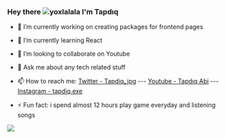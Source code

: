 ### Hey there ![yoxlalala](https://user-images.githubusercontent.com/90452939/153766202-154259bd-90dc-4cd1-943b-8c25c68ca48c.gif) I'm Tapdıq



- 🔭 I’m currently working on creating packages for frontend pages
- 🌱 I’m currently learning React
- 👯 I’m looking to collaborate on Youtube

- 💬 Ask me about any tech related stuff
- 📫 How to reach me: [Twitter - Tapdiq_jpg](https://twitter.com/Tapdiq_jpg)  ---  [Youtube - Tapdıq Abi](https://www.youtube.com/channel/UCeauIh2BT3LxDuAmA0LIG-g)  ---  [Instagram - tapdiq.exe](https://www.instagram.com/tapdiq.exe/)
- ⚡ Fun fact: i spend almost 12 hours play game everyday and listening songs




<img src="https://github-readme-stats.vercel.app/api?username=Protap001&&show_icons=true&title_color=ffffff&icon_color=bb2acf&text_color=daf7dc&bg_color=151515">
